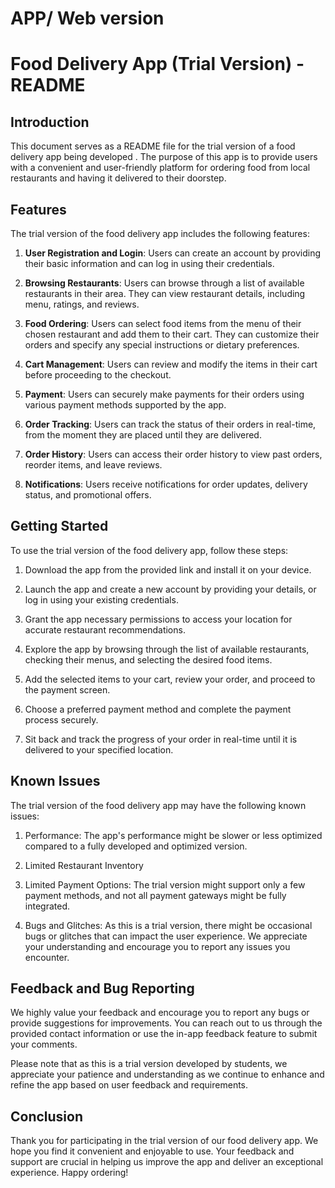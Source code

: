 # APP/ Web version
# Food Delivery App (Trial Version) - README

## Introduction
This document serves as a README file for the trial version of a food delivery app being developed . The purpose of this app is to provide users with a convenient and user-friendly platform for ordering food from local restaurants and having it delivered to their doorstep.

## Features
The trial version of the food delivery app includes the following features:

1. **User Registration and Login**: Users can create an account by providing their basic information and can log in using their credentials.

2. **Browsing Restaurants**: Users can browse through a list of available restaurants in their area. They can view restaurant details, including menu, ratings, and reviews.

3. **Food Ordering**: Users can select food items from the menu of their chosen restaurant and add them to their cart. They can customize their orders and specify any special instructions or dietary preferences.

4. **Cart Management**: Users can review and modify the items in their cart before proceeding to the checkout.

5. **Payment**: Users can securely make payments for their orders using various payment methods supported by the app.

6. **Order Tracking**: Users can track the status of their orders in real-time, from the moment they are placed until they are delivered.

7. **Order History**: Users can access their order history to view past orders, reorder items, and leave reviews.

8. **Notifications**: Users receive notifications for order updates, delivery status, and promotional offers.

## Getting Started
To use the trial version of the food delivery app, follow these steps:

1. Download the app from the provided link and install it on your device.

2. Launch the app and create a new account by providing your details, or log in using your existing credentials.

3. Grant the app necessary permissions to access your location for accurate restaurant recommendations.

4. Explore the app by browsing through the list of available restaurants, checking their menus, and selecting the desired food items.

5. Add the selected items to your cart, review your order, and proceed to the payment screen.

6. Choose a preferred payment method and complete the payment process securely.

7. Sit back and track the progress of your order in real-time until it is delivered to your specified location.

## Known Issues
The trial version of the food delivery app may have the following known issues:

1. Performance: The app's performance might be slower or less optimized compared to a fully developed and optimized version.

2. Limited Restaurant Inventory

3. Limited Payment Options: The trial version might support only a few payment methods, and not all payment gateways might be fully integrated.

4. Bugs and Glitches: As this is a trial version, there might be occasional bugs or glitches that can impact the user experience. We appreciate your understanding and encourage you to report any issues you encounter.

## Feedback and Bug Reporting
We highly value your feedback and encourage you to report any bugs or provide suggestions for improvements. You can reach out to us through the provided contact information or use the in-app feedback feature to submit your comments.

Please note that as this is a trial version developed by students, we appreciate your patience and understanding as we continue to enhance and refine the app based on user feedback and requirements.

## Conclusion
Thank you for participating in the trial version of our food delivery app. We hope you find it convenient and enjoyable to use. Your feedback and support are crucial in helping us improve the app and deliver an exceptional experience. Happy ordering!
